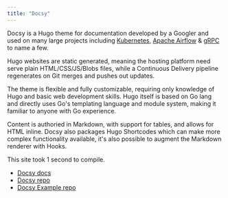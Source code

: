 ```yaml
---
title: "Docsy"
---
```


Docsy is a Hugo theme for documentation developed by a Googler and used on many large projects including [Kubernetes](https://kubernetes.io/), [Apache Airflow](https://airflow.apache.org/) & [gRPC](https://www.grpc.io/) to name a few.

Hugo websites are static generated, meaning the hosting platform need serve plain HTML/CSS/JS/Blobs files, while a Continuous Delivery pipeline regenerates on Git merges and pushes out updates.

The theme is flexible and  fully customizable, requiring only knowledge of Hugo and basic web development skills. Hugo itself is based on Go lang and directly uses Go's templating language and module system, making it familiar to anyone with Go experience.

Content is authoried in Markdown, with support for tables, and allows for HTML inline. Docsy also packages Hugo Shortcodes which can make more complex functionality available, it's also possible to augment the Markdown renderer with Hooks.

This site took 1 second to compile.

- <i class="fas fa-book-open"></i> [Docsy docs](https://www.docsy.dev/docs/)
- <i class="fas fa-code-branch"></i> [Docsy repo](https://github.com/google/docsy/)
- <i class="fas fa-code-branch"></i> [Docsy Example repo](https://github.com/google/docsy-example)